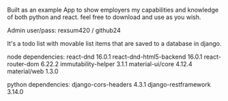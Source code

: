 Built as an example App to show employers my capabilities and knowledge of both python and react. 
feel free to download and use as you wish.

Admin user/pass: rexsum420 / github24

It's a todo list with movable list items that are saved to a database in django.

node dependencies:
  react-dnd 16.0.1
  react-dnd-html5-backend 16.0.1
  react-router-dom 6.22.2
  immutability-helper 3.1.1
  material-ui/core 4.12.4
  material/web 1.3.0

python dependencies:
  django-cors-headers 4.3.1
  django-restframework 3.14.0
